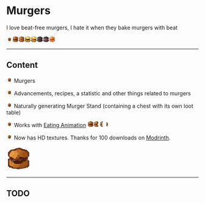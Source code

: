 # Murgers
I love beat-free murgers, I hate it when they bake murgers with beat

![Mite-Sized Murger](./src/main/resources/assets/murgers/textures/item/mitesizedmurger.png)![MeefMurger](./src/main/resources/assets/murgers/textures/item/meefmurger.png)![Beat-Free Murger](./src/main/resources/assets/murgers/textures/item/beatfreemurger.png)![Golden MeefMurger](./src/main/resources/assets/murgers/textures/item/golden_meefmurger.png)![Golden Beat-Free Murger](./src/main/resources/assets/murgers/textures/item/golden_beatfreemurger.png)![Netherite MeefMurger](./src/main/resources/assets/murgers/textures/item/netherite_meefmurger.png)![Netherite Beat-Free Murger](./src/main/resources/assets/murgers/textures/item/netherite_beatfreemurger.png)![Gubby Murger](./src/main/resources/assets/murgers/textures/item/gubbymurger.png)

---

## Content
![Mite-Sized Murger](./src/main/resources/assets/murgers/textures/item/mitesizedmurger.png) Murgers

![Mite-Sized Murger](./src/main/resources/assets/murgers/textures/item/mitesizedmurger.png) Advancements, recipes, a statistic and other things related to murgers

![Mite-Sized Murger](./src/main/resources/assets/murgers/textures/item/mitesizedmurger.png) Naturally generating Murger Stand (containing a chest with its own loot table)

![Mite-Sized Murger](./src/main/resources/assets/murgers/textures/item/mitesizedmurger.png) Works with [Eating Animation](https://modrinth.com/mod/eating-animation) ![MeefMurger](./src/main/resources/assets/murgers/textures/item/meefmurger.png)![MeefMurger Eaten 1](./src/main/resources/resourcepacks/murgereatinganimation/assets/murgers/textures/item/meefmurger_eating_0.png)![MeefMurger Eaten 2](./src/main/resources/resourcepacks/murgereatinganimation/assets/murgers/textures/item/meefmurger_eating_1.png)![MeefMurger Eaten 3](./src/main/resources/resourcepacks/murgereatinganimation/assets/murgers/textures/item/meefmurger_eating_2.png)

![Mite-Sized Murger](./src/main/resources/assets/murgers/textures/item/mitesizedmurger.png) Now has HD textures. Thanks for 100 downloads on [Modrinth](https://modrinth.com/mod/murgers).

![HD  MeefMurger](./src/main/resources/resourcepacks/hd-textures/assets/murgers/textures/item/meefmurger.png)

---

## TODO
